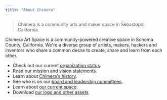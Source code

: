 ```yaml
---
title: "About Chimera"
---
```


> Chimera is a community arts and maker space in Sebastopol, California.

Chimera Art Space is a community-powered creative space in Sonoma County, California.
We're a diverse group of artists, makers, hackers and inventors who share a common desire to create, share and learn from each other.

- Check out our current [organization status](/about/status/).
- Read [our mission and vision statements](/about/mission/).
- Learn about [Chimera's history](/about/history/).
- See who is on our [board and leadership committees](/about/leadership/).
- Learn about [our current space](/about/space/).
- Download [our logo and other assets](/about/assets/).
